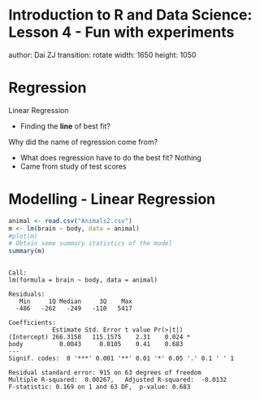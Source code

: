 Introduction to R and Data Science: Lesson 4 - Fun with experiments
========================================================
author: Dai ZJ
transition: rotate
width: 1650
height: 1050

Regression
========================================================
  Linear Regression
- Finding the **line** of best fit?

Why did the name of regression come from?
- What does regression have to do the best fit? Nothing
- Came from study of test scores

Modelling - Linear Regression
========================================================

```r
animal <- read.csv("Animals2.csv")
m <- lm(brain ~ body, data = animal)
#plot(m)
# Obtain some summary statistics of the model
summary(m)
```

```

Call:
lm(formula = brain ~ body, data = animal)

Residuals:
   Min     1Q Median     3Q    Max 
  -486   -262   -249   -110   5417 

Coefficients:
            Estimate Std. Error t value Pr(>|t|)  
(Intercept) 266.3158   115.1575    2.31    0.024 *
body          0.0043     0.0105    0.41    0.683  
---
Signif. codes:  0 '***' 0.001 '**' 0.01 '*' 0.05 '.' 0.1 ' ' 1

Residual standard error: 915 on 63 degrees of freedom
Multiple R-squared:  0.00267,	Adjusted R-squared:  -0.0132 
F-statistic: 0.169 on 1 and 63 DF,  p-value: 0.683
```

